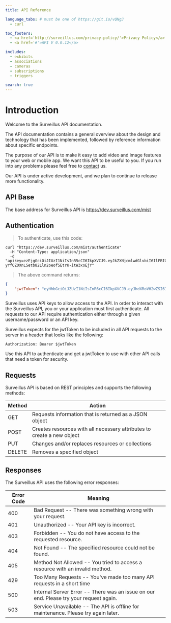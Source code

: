 ```yaml
---
title: API Reference

language_tabs: # must be one of https://git.io/vQNgJ
  - curl

toc_footers:
  - <a href='http://surveillus.com/privacy-policy/'>Privacy Policy</a>
  - <a href='#'>API V 0.0.12</a>

includes:
  - exhibits
  - associations
  - cameras
  - subscriptions
  - triggers

search: true
---
```


# Introduction

Welcome to the Surveillus API documentation.  

The API documentation contains a general overview about the design and technology that has been implemented, followed by reference information about specific endpoints.

The purpose of our API is to make it easy to add video and image features to your web or mobile app. We want this API to be useful to you. If you run into any problems please feel free to <a href='http://surveillus.com/contact/'>contact</a> us.

Our API is under active development, and we plan to continue to release more functionality.

## API Base

The base address for Surveillus API is https://dev.surveillus.com/mist

## Authentication

> To authenticate, use this code:

```shell
curl "https://dev.surveillus.com/mist/authenticate"
  -H "Content-Type: application/json"
  -d "apikey=ezEjgGciOiJIUzI1NiIsInR5cCI6IkpXVCJ9.eyJkZXNjcmlwdGlvbiI6IlFBIGxvY2FsIEFQSSBLZXkiLCJhcHBsaWNhdGlvbk5hbWUiOiJRQXMgTWFnaWMgS2V5IiwicHJvY1R5cGUiOiJsb2NhbCIsImF1dGhUeX2DIjoiYXBpa2V5IiwidXVpZCI6InQ1dE5lSzNsVmNzVkpuSEIiLCJpYXQiOjE1NDk0MTQwNjQsImF1ZCI6InByZS1BbHBoYSIsImlzcyI6IlN1cnZlaWxsdXMgRGV2ZWxvcG1lbnQiLCJzdJBiOiJBUEkgQWNjZXNzIn0.SUrut-yYfOZOXnLSetb82Lln2oeofSEtrK-itW3xoEjY"
```

> The above command returns:

```json
{
    "jwtToken": "eyHhbGciOiJZUzI1NiIsInR6cCI6IkpXVCJ9.eyJhdXRoVH2wZSI6InRva3UuIiwiY29tbWVudCI6IlJlbW90ZSBMb2NrIJzzWXIgT25lIiwibG9ja1N0XYRlSWQiOiJPbmUiLCJ1dWlkIjoiUjI3c1ZaOEhXaU5DdFRCMiIsInN1YiI6IkFQSSBBY2Nlc3MiLCJpc3N1ZXIiOiJTdXJ2ZWlsbHTvIERldmVsb3BtZW50IiwiYXVkaWVuY2UiOiJwcmUtQWxwaGiLCJzdWJqZWN0IjoiQVBJIEFjY2VzcyIsImV4cGlyZXNJbiI6IjI0aCIsImlhdCI6MTU0OTY2OTkzMiwiZXhwIjoxNTQ5NzU2MzMyfQ.Xv7Md43ZuC4GaWdi822WdDx78pa_QcM7_wkHjWgumuI"
}
```

Surveillus uses API keys to allow access to the API. In order to interact with the Surveillus API, you or your application must first authenticate. All requests to our API require authentication either through a given username/password or an API key.

Surveillus expects for the jwtToken to be included in all API requests to the server in a header that looks like the following:

`Authorization: Bearer $jwtToken`

<aside class="notice">
Use this API to authenticate and get a jwtToken to use with other API calls that need a token for security.
</aside>


## Requests

Surveillus API is based on REST principles and supports the following methods:

Method | Action | 
--------- | -----------
GET | Requests information that is returned as a JSON object
POST | Creates resources with all necessary attributes to create a new object
PUT | Changes and/or replaces resources or collections
DELETE | Removes a specified object

## Responses

The Surveillus API uses the following error responses:

Error Code | Meaning
---------- | -------
400 | Bad Request -- There was something wrong with your request.
401 | Unauthorized -- Your API key is incorrect.
403 | Forbidden -- You do not have access to the requested resource.
404 | Not Found -- The specified resource could not be found.
405 | Method Not Allowed -- You tried to access a resource with an invalid method.
429 | Too Many Requests -- You've made too many API requests in a short time
500 | Internal Server Error -- There was an issue on our end. Please try your request again.
503 | Service Unavailable -- The API is offline for maintenance. Please try again later.
